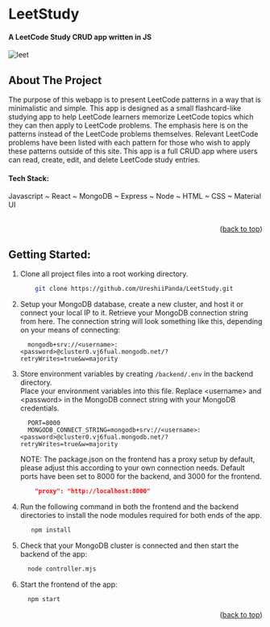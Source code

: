 # LeetStudy

#### A LeetCode Study CRUD app written in JS


<a name="readme-top"></a>

<!-- LeetCode Gif -->
![leet](https://github.com/UreshiiPanda/LeetStudy/assets/39992411/ec14792d-96d8-433c-ba4b-e35accb09f9d)


<!-- ABOUT THE PROJECT -->
## About The Project
The purpose of this webapp is to present LeetCode patterns in a way that is minimalistic and simple. 
This app is designed as a small flashcard-like studying app to help LeetCode learners memorize LeetCode 
topics which they can then apply to LeetCode problems. The emphasis here is on the patterns instead of 
the LeetCode problems themselves. Relevant LeetCode problems have been listed with each pattern for those 
who wish to apply these patterns outside of this site. This app is a full CRUD app where users can read, 
create, edit, and delete LeetCode study entries.

<h4>Tech Stack:</h4>  Javascript ~ React ~ MongoDB ~ Express ~ Node ~ HTML ~ CSS ~ Material UI <br><br>


<p align="right">(<a href="#readme-top">back to top</a>)</p>


<!-- GETTING STARTED -->
## Getting Started:<br>

1. Clone all project files into a root working directory.
    ```sh
        git clone https://github.com/UreshiiPanda/LeetStudy.git
    ```
    
2. Setup your MongoDB database, create a new cluster, and host it or connect your local IP to it. Retrieve
   your MongoDB connection string from here. The connection string will look something like this,
   depending on your means of connecting:
   ```
     mongodb+srv://<username>:<password>@cluster0.vj6fual.mongodb.net/?retryWrites=true&w=majority
   ```

3. Store environment variables by creating ```/backend/.env``` in the backend directory.<br>
   Place your environment variables into this file. Replace &lt;username&gt; and &lt;password&gt; in the
   MongoDB connect string with your MongoDB credentials. <br>
      ```
        PORT=8000
        MONGODB_CONNECT_STRING=mongodb+srv://<username>:<password>@cluster0.vj6fual.mongodb.net/?retryWrites=true&w=majority
      ```

      NOTE:  The package.json on the frontend has a proxy setup by default, please adjust this
             according to your own connection needs. Default ports have been set to 8000 for
             the backend, and 3000 for the frontend. <br>
      ```json
          "proxy": "http://localhost:8000"
      ```

4. Run the following command in both the frontend and the backend directories to install the
   node modules required for both ends of the app.
   ```sh
      npm install
   ```
   
6. Check that your MongoDB cluster is connected and then start the backend of the app:
    ```sh
      node controller.mjs
    ```
    
7. Start the frontend of the app:
    ```sh
      npm start
    ```


<p align="right">(<a href="#readme-top">back to top</a>)</p>
